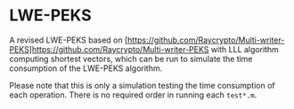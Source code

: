 # LWE-PEKS

A revised LWE-PEKS based on [https://github.com/Raycrypto/Multi-writer-PEKS]https://github.com/Raycrypto/Multi-writer-PEKS with LLL algorithm computing shortest vectors, which can be run to simulate the time consumption of the LWE-PEKS algorithm. 

Please note that this is only a simulation testing the time consumption of each operation. There is no required order in running each ```test*.m```. 
